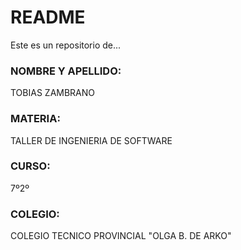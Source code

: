 # README #
Este es un repositorio de...

### NOMBRE Y APELLIDO: ###
TOBIAS ZAMBRANO

### MATERIA: ###
TALLER DE INGENIERIA DE SOFTWARE

### CURSO: ###
7º2º

### COLEGIO: ###
COLEGIO TECNICO PROVINCIAL "OLGA B. DE ARKO"
